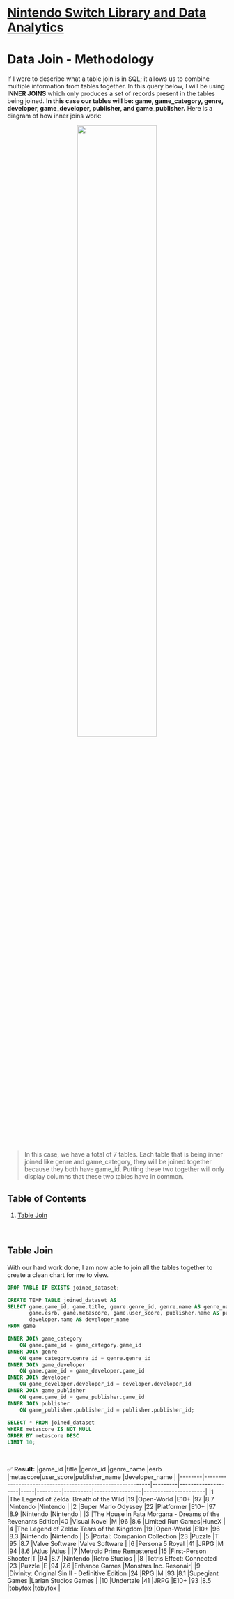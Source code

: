 # **[Nintendo Switch Library and Data Analytics](https://github.com/rdang4/nintendo-database-analytics)**

# Data Join - Methodology
If I were to describe what a table join is in SQL; it allows us to combine multiple information from tables together. In this query below, I will be using **INNER JOINS** which only produces a set of records present in the tables being joined. **In this case our tables will be: game, game_category, genre, developer, game_developer, publisher, and game_publisher.** Here is a diagram of how inner joins work:

<p align="center">
<img src="https://github.com/rdang4/nintendo-database-analytics/blob/main/Images/Inner_Join_Diagram.png" width=60% height=60%>
</p>

> In this case, we have a total of 7 tables. Each table that is being inner joined like genre and game_category, they will be joined together because they both have game_id. Putting these two together will only display columns that these two tables have in common.

## **Table of Contents**

1. [Table Join](#table-join)

<br />

## **Table Join**
With our hard work done, I am now able to join all the tables together to create a clean chart for me to view.

```sql
DROP TABLE IF EXISTS joined_dataset;

CREATE TEMP TABLE joined_dataset AS
SELECT game.game_id, game.title, genre.genre_id, genre.name AS genre_name,
	   game.esrb, game.metascore, game.user_score, publisher.name AS publisher_name, 
	   developer.name AS developer_name
FROM game

INNER JOIN game_category
	ON game.game_id = game_category.game_id
INNER JOIN genre
	ON game_category.genre_id = genre.genre_id
INNER JOIN game_developer
	ON game.game_id = game_developer.game_id
INNER JOIN developer
	ON game_developer.developer_id = developer.developer_id
INNER JOIN game_publisher
	ON game.game_id = game_publisher.game_id
INNER JOIN publisher
	ON game_publisher.publisher_id = publisher.publisher_id;
	
SELECT * FROM joined_dataset
WHERE metascore IS NOT NULL
ORDER BY metascore DESC
LIMIT 10;
```
<br />

✅ **Result:**
|game_id |title                                                      |genre_id |genre_name          |esrb |metascore|user_score|publisher_name   |developer_name        |
|--------|-----------------------------------------------------------|---------|--------------------|-----|---------|----------|-----------------|----------------------|
|1       |The Legend of Zelda: Breath of the Wild                    |19       |Open-World          |E10+ |97       |8.7       |Nintendo         |Nintendo              |
|2       |Super Mario Odyssey                                        |22       |Platformer          |E10+ |97       |8.9       |Nintendo         |Nintendo              |
|3       |The House in Fata Morgana - Dreams of the Revenants Edition|40       |Visual Novel        |M    |96       |8.6       |Limited Run Games|HuneX                 |
|4       |The Legend of Zelda: Tears of the Kingdom                  |19       |Open-World          |E10+ |96       |8.3       |Nintendo         |Nintendo              |
|5       |Portal: Companion Collection                               |23       |Puzzle              |T    |95       |8.7       |Valve Software   |Valve Software        |
|6       |Persona 5 Royal                                            |41       |JRPG                |M    |94       |8.6       |Atlus            |Atlus                 |
|7       |Metroid Prime Remastered                                   |15       |First-Person Shooter|T    |94       |8.7       |Nintendo         |Retro Studios         |
|8       |Tetris Effect: Connected                                   |23       |Puzzle              |E    |94       |7.6       |Enhance Games    |Monstars Inc. Resonair|
|9       |Divinity: Original Sin II - Definitive Edition             |24       |RPG                 |M    |93       |8.1       |Supegiant Games  |Larian Studios Games  |
|10      |Undertale                                                  |41       |JRPG                |E10+ |93       |8.5       |tobyfox          |tobyfox               |




